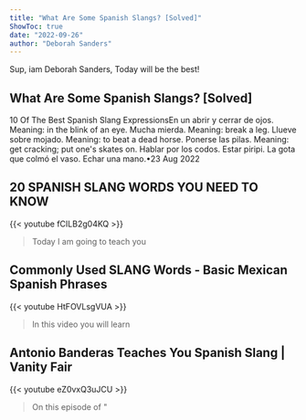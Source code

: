 ```yaml
---
title: "What Are Some Spanish Slangs? [Solved]"
ShowToc: true 
date: "2022-09-26"
author: "Deborah Sanders" 
---
```


Sup, iam Deborah Sanders, Today will be the best!
## What Are Some Spanish Slangs? [Solved]
10 Of The Best Spanish Slang ExpressionsEn un abrir y cerrar de ojos. Meaning: in the blink of an eye. 
 Mucha mierda. Meaning: break a leg. 
 Llueve sobre mojado. Meaning: to beat a dead horse. 
 Ponerse las pilas. Meaning: get cracking; put one's skates on. 
 Hablar por los codos. 
 Estar piripi. 
 La gota que colmó el vaso. 
 Echar una mano.•23 Aug 2022

## 20 SPANISH SLANG WORDS YOU NEED TO KNOW
{{< youtube fCILB2g04KQ >}}
>Today I am going to teach you 

## Commonly Used SLANG Words - Basic Mexican Spanish Phrases
{{< youtube HtFOVLsgVUA >}}
>In this video you will learn 

## Antonio Banderas Teaches You Spanish Slang | Vanity Fair
{{< youtube eZ0vxQ3uJCU >}}
>On this episode of "

